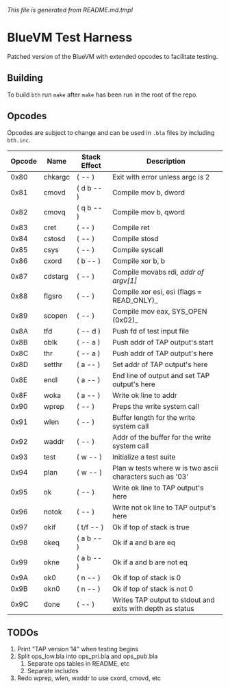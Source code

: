 _This file is generated from README.md.tmpl_

# BlueVM Test Harness

Patched version of the BlueVM with extended opcodes to facilitate testing.

## Building

To build `bth` run `make` after `make` has been run in the root of the repo.

## Opcodes

Opcodes are subject to change and can be used in `.bla` files by including `bth.inc`.

| Opcode | Name | Stack Effect | Description |
|----|----|----|----|
| 0x80 | chkargc | ( -- ) | Exit with error unless argc is 2 |
| 0x81 | cmovd | ( d b -- ) | Compile mov b, dword |
| 0x82 | cmovq | ( q b -- ) | Compile mov b, qword |
| 0x83 | cret | ( -- ) | Compile ret |
| 0x84 | cstosd | ( -- ) | Compile stosd |
| 0x85 | csys | ( -- ) | Compile syscall |
| 0x86 | cxord | ( b -- ) | Compile xor b, b |
| 0x87 | cdstarg | ( -- ) | Compile movabs rdi, _addr of argv[1]_ |
| 0x88 | flgsro | ( -- ) | Compile xor esi, esi (flags = READ_ONLY)_ |
| 0x89 | scopen | ( -- ) | Compile mov eax, SYS_OPEN (0x02)_ |
| 0x8A | tfd | ( -- d ) | Push fd of test input file |
| 0x8B | oblk | ( -- a ) | Push addr of TAP output's start |
| 0x8C | thr | ( -- a ) | Push addr of TAP output's here |
| 0x8D | setthr | ( a -- ) | Set addr of TAP output's here |
| 0x8E | endl | ( a -- ) | End line of output and set TAP output's here |
| 0x8F | woka | ( a -- ) | Write ok line to addr |
| 0x90 | wprep | ( -- ) | Preps the write system call |
| 0x91 | wlen | ( -- ) | Buffer length for the write system call |
| 0x92 | waddr | ( -- ) | Addr of the buffer for the write system call |
| 0x93 | test | ( w -- ) | Initialize a test suite |
| 0x94 | plan | ( w -- ) | Plan w tests where w is two ascii characters such as '03' |
| 0x95 | ok | ( -- ) | Write ok line to TAP output's here |
| 0x96 | notok | ( -- ) | Write not ok line to TAP output's here |
| 0x97 | okif | ( t/f -- ) | Ok if top of stack is true |
| 0x98 | okeq | ( a b -- ) | Ok if a and b are eq |
| 0x99 | okne | ( a b -- ) | Ok if a and b are not eq |
| 0x9A | ok0 | ( n -- ) | Ok if top of stack is 0 |
| 0x9B | okn0 | ( n -- ) | Ok if top of stack is not 0 |
| 0x9C | done | ( -- ) | Writes TAP output to stdout and exits with depth as status |

## TODOs

1. Print "TAP version 14" when testing begins
1. Split ops_low.bla into ops_pri.bla and ops_pub.bla
   1. Separate ops tables in README, etc
   1. Separate includes
1. Redo wprep, wlen, waddr to use cxord, cmovd, etc
